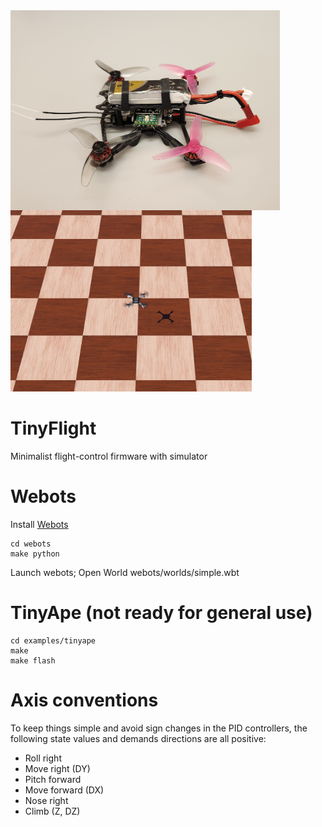 <img src="media/tinyape.jpg" height=320 align="left">
<img src="media/webots2.png" height=290>

# TinyFlight
Minimalist flight-control firmware with simulator


# Webots

Install [Webots](https://cyberbotics.com/)

```
cd webots
make python
```

Launch webots; Open World webots/worlds/simple.wbt

# TinyApe (not ready for general use)

```
cd examples/tinyape
make
make flash
```

# Axis conventions

To keep things simple and avoid sign changes in the PID controllers, the
following state values and demands directions are all positive:

* Roll right
* Move right (DY)
* Pitch forward
* Move forward (DX)
* Nose right 
* Climb (Z, DZ)
